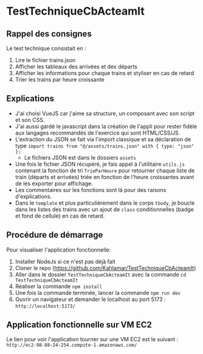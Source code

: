 # TestTechniqueCbActeamIt

## Rappel des consignes

Le test technique consistait en :

1. Lire le fichier trains.json
2. Afficher les tableaux des arrivées et des départs
3. Afficher les informations pour chaque trains et styliser en cas de retard
4. Trier les trains par heure croissante

## Explications

- J'ai choisi VueJS car j'aime sa structure, un composant avec son script et son CSS.
- J'ai aussi gardé le javascript dans la création de l'appli pour rester fidèle aux langages recommandés de l'exercice qui sont HTML/CSS/JS.
- L'extraction du JSON se fait via l'import classique et sa déclaration de type `import trains from "@/assets/trains.json" with { type: "json" };`
  - Le fichiers JSON est dans le dossiers `assets`
- Une fois le fichier JSON récupéré, je fais appel à l'utilitaire `utils.js` contenant la fonction de tri `TrieParHeure` pour retourner chaque liste de train (départs et arrivées) triée en fonction de l'heure croissantes avant de les exporter pour affichage.
- Les commentaires sur les fonctions sont là pour des raisons d'explications.
- Dans le `template` et plus particulièrement dans le corps `tbody`, je boucle dans les listes des trains avec un ajout de `class` conditionnelles (badge et fond de cellule) en cas de retard.

## Procédure de démarrage

Pour visualiser l'application fonctionnelle:

1. Installer NodeJs si ce n'est pas déjà fait
2. Cloner le repo (https://github.com/Kahlamar/TestTechniqueCbActeamIt)
3. Aller dans le dossier `TestTechniqueCbActeamIt` avec la commande `cd TestTechniqueCbActeamIt`
4. Réaliser la commande `npm install`
5. Une fois la commande terminée, lancer la commande `npm run dev`
6. Ouvrir un navigateur et demander le localhost au port 5173 : `http://localhost:5173/`

## Application fonctionnelle sur VM EC2

Le lien pour voir l'application tourner sur une VM EC2 est le suivant : `http://ec2-98-88-24-254.compute-1.amazonaws.com/`
